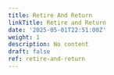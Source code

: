 ```yaml
---
title: Retire And Return
linkTitle: Retire and Return
date: '2025-05-01T22:51:00Z'
weight: 1
description: No content
draft: false
ref: retire-and-return
---
```



